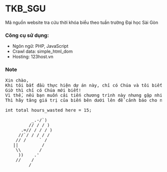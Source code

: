 # TKB_SGU
Mã nguồn website tra cứu thời khóa biểu theo tuần trường Đại học Sài Gòn

### Công cụ sử dụng:
+ Ngôn ngữ: PHP, JavaScript
+ Crawl data: simple_html_dom
+ Hosting: 123host.vn

### Note
<pre>
Xin chào,
Khi tôi bắt đầu thực hiện dự án này, chỉ có Chúa và tôi biết cách chạy nó.
Giờ thì chỉ có Chúa mới biết!
Vì thế, nếu bạn muốn cải tiến chương trình này nhưng gặp nhiều bug (khả năng cao là bạn sẽ gặp)
Thì hãy tăng giá trị của biến bên dưới lên để cảnh báo cho người tiếp theo!

int total hours_wasted here = 15;

          _.-/`)
         // / / )
      .=// / / / )
     //`/ / / / /
    // /     ` /
   ||         /
    \\       /
     ))    .'
    //    /
         /
</pre>